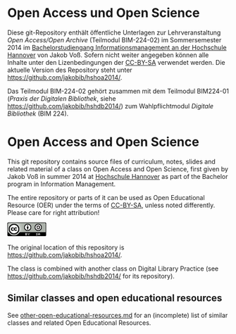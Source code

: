 # Open Access und Open Science

Diese git-Repository enthält öffentliche Unterlagen zur Lehrveranstaltung
*Open Access/Open Archive* (Teilmodul BIM-224-02) im Sommersemester 2014 im
[Bachelorstudiengang Informationsmanagement an der Hochschule
Hannover](http://f3.hs-hannover.de/studium/bachelor/informationsmanagement/)
von Jakob Voß. Sofern nicht weiter angegeben können alle Inhalte unter den
Lizenbedingungen der [CC-BY-SA](http://creativecommons.org/licenses/by-sa/3.0/)
verwendet werden.  Die aktuelle Version des Repository steht unter
<https://github.com/jakobib/hshoa2014/>.

Das Teilmodul BIM-224-02 gehört zusammen mit dem Teilmodul BIM224-01 (*Praxis 
der Digitalen Bibliothek*, siehe <https://github.com/jakobib/hshdb2014/>) zum
Wahlpflichtmodul *Digitale Bibliothek* (BIM 224).

# Open Access and Open Science

This git repository contains source files of curriculum, notes, slides and
related material of a class on Open Access and Open Science, first given by
Jakob Voß in summer 2014 at [Hochschule Hannover](http://www.hs-hannover.de/)
as part of the Bachelor program in Information Management.

The entire repository or parts of it can be used as Open Educational Resource
(OER) under the terms of [CC-BY-SA](http://creativecommons.org/licenses/by-sa/3.0/),
unless noted differently. Please care for right attribution!

![CC-BY-SA](cc-by-sa.png)

The original location of this repository is <https://github.com/jakobib/hshoa2014/>.

The class is combined with another class on Digital Library Practice
(see <https://github.com/jakobib/hshdb2014/> for its repository).

## Similar classes and open educational resources

See [other-open-educational-resources.md](other-open-educational-resources.md)
for an (incomplete) list of similar classes and related Open Educational
Resources.

